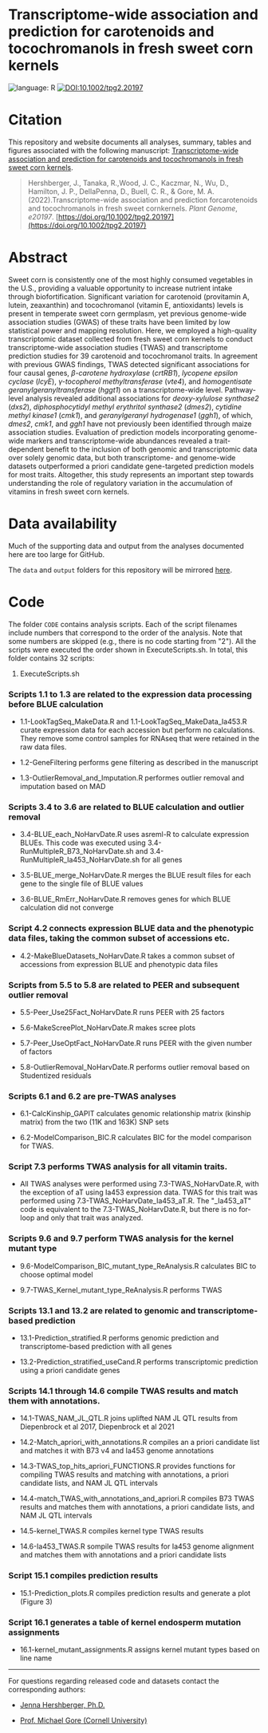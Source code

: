 #  Transcriptome-wide association and prediction for carotenoids and tocochromanols in fresh sweet corn kernels
![language: R](https://img.shields.io/badge/language-R-blue.svg)
[![DOI:10.1002/tpg2.20197](https://img.shields.io/badge/DOI%3A-10.1002%2Ftpg2.20197-B31B1B)](https://doi.org/10.1002/tpg2.20197)

# Citation

This repository and website documents all analyses, summary, tables and figures associated with the following manuscript: [Transcriptome-wide association and prediction for carotenoids and tocochromanols in fresh sweet corn kernels](https://doi.org/10.1002/tpg2.20197).

> Hershberger, J., Tanaka, R.,Wood, J. C., Kaczmar, N., Wu, D., Hamilton, J. P., DellaPenna, D., Buell, C. R., & Gore, M. A. (2022).Transcriptome-wide association and prediction forcarotenoids and tocochromanols in fresh sweet cornkernels. *Plant Genome*, *e20197*. [https://doi.org/10.1002/tpg2.20197](https://doi.org/10.1002/tpg2.20197)

# Abstract

Sweet corn is consistently one of the most highly consumed vegetables in the U.S., providing a valuable opportunity to increase nutrient intake through biofortification. Significant variation for carotenoid (provitamin A, lutein, zeaxanthin) and tocochromanol (vitamin E, antioxidants) levels is present in temperate sweet corn germplasm, yet previous genome-wide association studies (GWAS) of these traits have been limited by low statistical power and mapping resolution. Here, we employed a high-quality transcriptomic dataset collected from fresh sweet corn kernels to conduct transcriptome-wide association studies (TWAS) and transcriptome prediction studies for 39 carotenoid and tocochromanol traits. In agreement with previous GWAS findings, TWAS detected significant associations for four causal genes, _β-carotene hydroxylase_ (_crtRB1_), _lycopene epsilon cyclase_ (_lcyE_), _γ-tocopherol methyltransferase_ (_vte4_), and _homogentisate geranylgeranyltransferase_ (_hggt1_) on a transcriptome-wide level. Pathway-level analysis revealed additional associations for _deoxy-xylulose synthase2_ (_dxs2_), _diphosphocytidyl methyl erythritol synthase2_ (_dmes2_), _cytidine methyl kinase1_ (_cmk1_), and _geranylgeranyl hydrogenase1_ (_ggh1_), of which, _dmes2_, _cmk1_, and _ggh1_ have not previously been identified through maize association studies. Evaluation of prediction models incorporating genome-wide markers and transcriptome-wide abundances revealed a trait-dependent benefit to the inclusion of both genomic and transcriptomic data over solely genomic data, but both transcriptome- and genome-wide datasets outperformed a priori candidate gene-targeted prediction models for most traits. Altogether, this study represents an important step towards understanding the role of regulatory variation in the accumulation of vitamins in fresh sweet corn kernels.

# Data availability
Much of the supporting data and output from the analyses documented here are too large for GitHub.

The `data` and `output` folders for this repository will be mirrored [here](https://datacommons.cyverse.org/browse/iplant/home/shared/GoreLab/dataFromPubs/Hershberger_SweetCornRNA_2021).

# Code

The folder `CODE` contains analysis scripts. Each of the script filenames include numbers that correspond to the order of the analysis. Note that some numbers are skipped (e.g., there is no code starting from "2"). All the scripts were executed the order shown in ExecuteScripts.sh. In total, this folder contains 32 scripts:

1. ExecuteScripts.sh

### Scripts 1.1 to 1.3 are related to the expression data processing before BLUE calculation

- 1.1-LookTagSeq_MakeData.R and 1.1-LookTagSeq_MakeData_Ia453.R curate expression data for each accession but perform no calculations. They remove some control samples for RNAseq that were retained in the raw data files.

- 1.2-GeneFiltering performs gene filtering as described in the manuscript

- 1.3-OutlierRemoval_and_Imputation.R performes outlier removal and imputation based on MAD


### Scripts 3.4 to 3.6 are related to BLUE calculation and outlier removal

- 3.4-BLUE_each_NoHarvDate.R uses asreml-R to calculate expression BLUEs. This code was executed using 3.4-RunMultipleR_B73_NoHarvDate.sh and 3.4-RunMultipleR_Ia453_NoHarvDate.sh for all genes

- 3.5-BLUE_merge_NoHarvDate.R merges the BLUE result files for each gene to the single file of BLUE values

- 3.6-BLUE_RmErr_NoHarvDate.R removes genes for which BLUE calculation did not converge


### Script 4.2 connects expression BLUE data and the phenotypic data files, taking the common subset of accessions etc.

- 4.2-MakeBlueDatasets_NoHarvDate.R takes a common subset of accessions from expression BLUE and phenotypic data files


### Scripts from 5.5 to 5.8 are related to PEER and subsequent outlier removal

- 5.5-Peer_Use25Fact_NoHarvDate.R runs PEER with 25 factors

- 5.6-MakeScreePlot_NoHarvDate.R makes scree plots

- 5.7-Peer_UseOptFact_NoHarvDate.R runs PEER with the given number of factors

- 5.8-OutlierRemoval_NoHarvDate.R performs outlier removal based on Studentized residuals


### Scripts 6.1 and 6.2 are pre-TWAS analyses

- 6.1-CalcKinship_GAPIT calculates genomic relationship matrix (kinship matrix) from the two (11K and 163K) SNP sets

- 6.2-ModelComparison_BIC.R calculates BIC for the model comparison for TWAS.


### Script 7.3 performs TWAS analysis for all vitamin traits.

- All TWAS analyses were performed using 7.3-TWAS_NoHarvDate.R, with the exception of aT using Ia453 expression data. TWAS for this trait was performed using 7.3-TWAS_NoHarvDate_Ia453_aT.R. The "_Ia453_aT" code is equivalent to the 7.3-TWAS_NoHarvDate.R, but there is no for-loop and only that trait was analyzed.


### Scripts 9.6 and 9.7 perform TWAS analysis for the kernel mutant type

- 9.6-ModelComparison_BIC_mutant_type_ReAnalysis.R calculates BIC to choose optimal model

- 9.7-TWAS_Kernel_mutant_type_ReAnalysis.R performs TWAS


### Scripts 13.1 and 13.2 are related to genomic and transcriptome-based prediction

- 13.1-Prediction_stratified.R performs genomic prediction and transcriptome-based prediction with all genes

- 13.2-Prediction_stratified_useCand.R performs transcriptomic prediction using a priori candidate genes


### Scripts 14.1 through 14.6 compile TWAS results and match them with annotations.

- 14.1-TWAS_NAM_JL_QTL.R joins uplifted NAM JL QTL results from Diepenbrock et al 2017, Diepenbrock et al 2021

- 14.2-Match_apriori_with_annotations.R compiles an a priori candidate list and matches it with B73 v4 and Ia453 genome annotations

- 14.3-TWAS_top_hits_apriori_FUNCTIONS.R provides functions for compiling TWAS results and matching with annotations, a priori candidate lists, and NAM JL QTL intervals

- 14.4-match_TWAS_with_annotations_and_apriori.R compiles B73 TWAS results and matches them with annotations, a priori candidate lists, and NAM JL QTL intervals

- 14.5-kernel_TWAS.R compiles kernel type TWAS results

- 14.6-Ia453_TWAS.R sompile TWAS results for Ia453 genome alignment and matches them with annotations and a priori candidate lists


### Script 15.1 compiles prediction results

- 15.1-Prediction_plots.R compiles prediction results and generate a plot (Figure 3)


### Script 16.1 generates a table of kernel endosperm mutation assignments

- 16.1-kernel_mutant_assignments.R assigns kernel mutant types based on line name


---

For questions regarding released code and datasets contact the corresponding authors:

- [Jenna Hershberger, Ph.D.](mailto:jmh579@cornell.edu)

- [Prof. Michael Gore (Cornell University)](mag87@cornell.edu)
